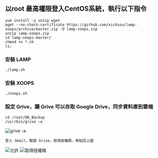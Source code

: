## 以root 最高權限登入CentOS系統，執行以下指令

    yum install -y unzip wget
    wget --no-check-certificate https://github.com/xichiou/lamp-xoops/archive/master.zip -O lamp-xoops.zip
    unzip lamp-xoops.zip
    cd lamp-xoops-master/
    chmod +x *.sh
    ls;

### 安裝 LAMP

    ./lamp.sh

### 安裝 XOOPS

    ./xoops.sh

### 設定 Grive，讓 Grive 可以存取 Google Drive，同步資料庫到雲端

    cd /root/DB_Backup
    /usr/bin/grive –a

![grive -a](https://github.com/xichiou/lamp-xoops/blob/master/images/grive-a.png)

    登入 Gmail，驗證 Grive，取得授權碼，再貼回上圖

![允許](https://github.com/xichiou/lamp-xoops/blob/master/images/grive_auth.png)
![取得授權碼](https://github.com/xichiou/lamp-xoops/blob/master/images/grive_auth-2.png)


